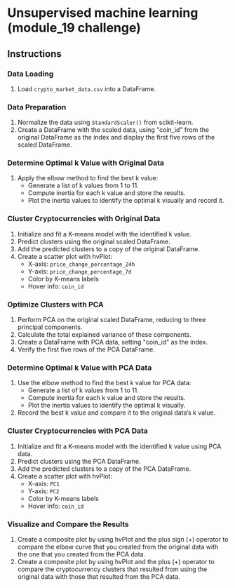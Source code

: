 # Unsupervised machine learning (module_19 challenge)

## Instructions

### Data Loading
1. Load `crypto_market_data.csv` into a DataFrame.

### Data Preparation
1. Normalize the data using `StandardScaler()` from scikit-learn.
2. Create a DataFrame with the scaled data, using "coin_id" from the original DataFrame as the index and display the first five rows of the scaled DataFrame. 

### Determine Optimal k Value with Original Data
1. Apply the elbow method to find the best k value:
   - Generate a list of k values from 1 to 11.
   - Compute inertia for each k value and store the results.
   - Plot the inertia values to identify the optimal k visually and record it. 

### Cluster Cryptocurrencies with Original Data
1. Initialize and fit a K-means model with the identified k value.
2. Predict clusters using the original scaled DataFrame.
3. Add the predicted clusters to a copy of the original DataFrame.
4. Create a scatter plot with hvPlot:
   - X-axis: `price_change_percentage_24h`
   - Y-axis: `price_change_percentage_7d`
   - Color by K-means labels
   - Hover info: `coin_id`

### Optimize Clusters with PCA
1. Perform PCA on the original scaled DataFrame, reducing to three principal components.
2. Calculate the total explained variance of these components.
3. Create a DataFrame with PCA data, setting "coin_id" as the index.
4. Verify the first five rows of the PCA DataFrame.

### Determine Optimal k Value with PCA Data
1. Use the elbow method to find the best k value for PCA data:
   - Generate a list of k values from 1 to 11.
   - Compute inertia for each k value and store the results.
   - Plot the inertia values to identify the optimal k visually.
2. Record the best k value and compare it to the original data’s k value.

### Cluster Cryptocurrencies with PCA Data
1. Initialize and fit a K-means model with the identified k value using PCA data.
2. Predict clusters using the PCA DataFrame.
3. Add the predicted clusters to a copy of the PCA DataFrame.
4. Create a scatter plot with hvPlot:
   - X-axis: `PC1`
   - Y-axis: `PC2`
   - Color by K-means labels
   - Hover info: `coin_id`

### Visualize and Compare the Results 
1. Create a composite plot by using hvPlot and the plus sign (+) operator to compare the elbow curve that you created from the original data with the one that you created from the PCA data.
2. Create a composite plot by using hvPlot and the plus (+) operator to compare the cryptocurrency clusters that resulted from using the original data with those that resulted from the PCA data.